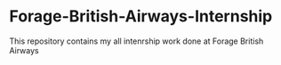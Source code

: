 # Forage-British-Airways-Internship
This repository contains my all intenrship work done at Forage British Airways
